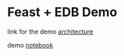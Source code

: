 # Feast + EDB Demo
link for the demo [architecture](https://docs.google.com/document/d/1QsqZuvgxQOP688xrri_Jetqkj962u_6brZPJl-IuO_c/edit?usp=sharing)

demo [notebook](main.ipynb)